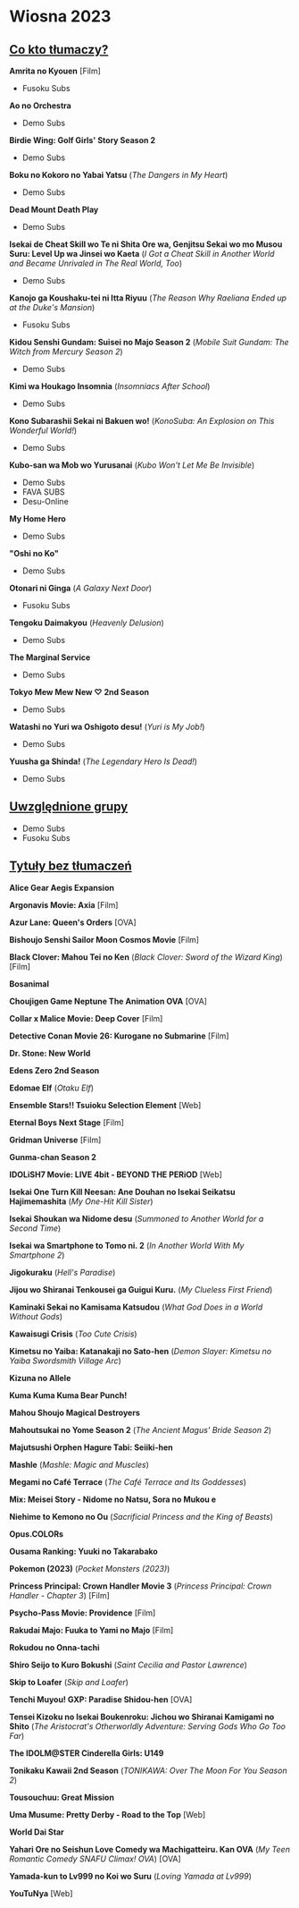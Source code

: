 # Wiosna 2023 #

## <u>Co kto tłumaczy?</u> ##

**Amrita no Kyouen** [Film]
* Fusoku Subs

**Ao no Orchestra**
* Demo Subs

**Birdie Wing: Golf Girls' Story Season 2**
* Demo Subs

**Boku no Kokoro no Yabai Yatsu** (*The Dangers in My Heart*)
* Demo Subs

**Dead Mount Death Play**
* Demo Subs

**Isekai de Cheat Skill wo Te ni Shita Ore wa, Genjitsu Sekai wo mo Musou Suru: Level Up wa Jinsei wo Kaeta** (*I Got a Cheat Skill in Another World and Became Unrivaled in The Real World, Too*)
* Demo Subs

**Kanojo ga Koushaku-tei ni Itta Riyuu** (*The Reason Why Raeliana Ended up at the Duke's Mansion*)
* Fusoku Subs

**Kidou Senshi Gundam: Suisei no Majo Season 2** (*Mobile Suit Gundam: The Witch from Mercury Season 2*)
* Demo Subs

**Kimi wa Houkago Insomnia** (*Insomniacs After School*)
* Demo Subs

**Kono Subarashii Sekai ni Bakuen wo!** (*KonoSuba: An Explosion on This Wonderful World!*)
* Demo Subs

**Kubo-san wa Mob wo Yurusanai** (*Kubo Won't Let Me Be Invisible*)
* Demo Subs
* FAVA SUBS
* Desu-Online

**My Home Hero**
* Demo Subs

**"Oshi no Ko"**
* Demo Subs

**Otonari ni Ginga** (*A Galaxy Next Door*)
* Fusoku Subs

**Tengoku Daimakyou** (*Heavenly Delusion*)
* Demo Subs

**The Marginal Service**
* Demo Subs

**Tokyo Mew Mew New ♡ 2nd Season**
* Demo Subs

**Watashi no Yuri wa Oshigoto desu!** (*Yuri is My Job!*)
* Demo Subs

**Yuusha ga Shinda!** (*The Legendary Hero Is Dead!*)
* Demo Subs

## <u>Uwzględnione grupy</u> ##

* Demo Subs
* Fusoku Subs

## <u>Tytuły bez tłumaczeń</u> ##

**Alice Gear Aegis Expansion**

**Argonavis Movie: Axia** [Film]

**Azur Lane: Queen's Orders** [OVA]

**Bishoujo Senshi Sailor Moon Cosmos Movie** [Film]

**Black Clover: Mahou Tei no Ken** (*Black Clover: Sword of the Wizard King*) [Film]

**Bosanimal**

**Choujigen Game Neptune The Animation OVA** [OVA]

**Collar x Malice Movie: Deep Cover** [Film]

**Detective Conan Movie 26: Kurogane no Submarine** [Film]

**Dr. Stone: New World**

**Edens Zero 2nd Season**

**Edomae Elf** (*Otaku Elf*)

**Ensemble Stars!! Tsuioku Selection Element** [Web]

**Eternal Boys Next Stage** [Film]

**Gridman Universe** [Film]

**Gunma-chan Season 2**

**IDOLiSH7 Movie: LIVE 4bit - BEYOND THE PERiOD** [Web]

**Isekai One Turn Kill Neesan: Ane Douhan no Isekai Seikatsu Hajimemashita** (*My One-Hit Kill Sister*)

**Isekai Shoukan wa Nidome desu** (*Summoned to Another World for a Second Time*)

**Isekai wa Smartphone to Tomo ni. 2** (*In Another World With My Smartphone 2*)

**Jigokuraku** (*Hell's Paradise*)

**Jijou wo Shiranai Tenkousei ga Guigui Kuru.** (*My Clueless First Friend*)

**Kaminaki Sekai no Kamisama Katsudou** (*What God Does in a World Without Gods*)

**Kawaisugi Crisis** (*Too Cute Crisis*)

**Kimetsu no Yaiba: Katanakaji no Sato-hen** (*Demon Slayer: Kimetsu no Yaiba Swordsmith Village Arc*)

**Kizuna no Allele**

**Kuma Kuma Kuma Bear Punch!**

**Mahou Shoujo Magical Destroyers**

**Mahoutsukai no Yome Season 2** (*The Ancient Magus' Bride Season 2*)

**Majutsushi Orphen Hagure Tabi: Seiiki-hen**

**Mashle** (*Mashle: Magic and Muscles*)

**Megami no Café Terrace** (*The Café Terrace and Its Goddesses*)

**Mix: Meisei Story - Nidome no Natsu, Sora no Mukou e**

**Niehime to Kemono no Ou** (*Sacrificial Princess and the King of Beasts*)

**Opus.COLORs**

**Ousama Ranking: Yuuki no Takarabako**

**Pokemon (2023)** (*Pocket Monsters (2023)*)

**Princess Principal: Crown Handler Movie 3** (*Princess Principal: Crown Handler - Chapter 3*) [Film]

**Psycho-Pass Movie: Providence** [Film]

**Rakudai Majo: Fuuka to Yami no Majo** [Film]

**Rokudou no Onna-tachi**

**Shiro Seijo to Kuro Bokushi** (*Saint Cecilia and Pastor Lawrence*)

**Skip to Loafer** (*Skip and Loafer*)

**Tenchi Muyou! GXP: Paradise Shidou-hen** [OVA]

**Tensei Kizoku no Isekai Boukenroku: Jichou wo Shiranai Kamigami no Shito** (*The Aristocrat's Otherworldly Adventure: Serving Gods Who Go Too Far*)

**The IDOLM@STER Cinderella Girls: U149**

**Tonikaku Kawaii 2nd Season** (*TONIKAWA: Over The Moon For You Season 2*)

**Tousouchuu: Great Mission**

**Uma Musume: Pretty Derby - Road to the Top** [Web]

**World Dai Star**

**Yahari Ore no Seishun Love Comedy wa Machigatteiru. Kan OVA** (*My Teen Romantic Comedy SNAFU Climax! OVA*) [OVA]

**Yamada-kun to Lv999 no Koi wo Suru** (*Loving Yamada at Lv999*)

**YouTuNya** [Web]
